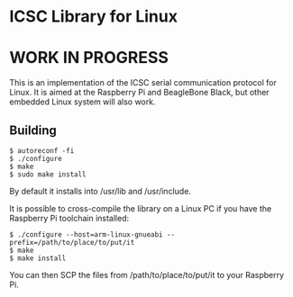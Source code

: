 ICSC Library for Linux
======================

# WORK IN PROGRESS

This is an implementation of the ICSC serial communication protocol
for Linux. It is aimed at the Raspberry Pi and BeagleBone Black, but
other embedded Linux system will also work.

Building
--------

    $ autoreconf -fi
    $ ./configure
    $ make
    $ sudo make install

By default it installs into /usr/lib and /usr/include.

It is possible to cross-compile the library on a Linux PC if you have the
Raspberry Pi toolchain installed:

    $ ./configure --host=arm-linux-gnueabi --prefix=/path/to/place/to/put/it
    $ make
    $ make install

You can then SCP the files from /path/to/place/to/put/it to your Raspberry Pi.
